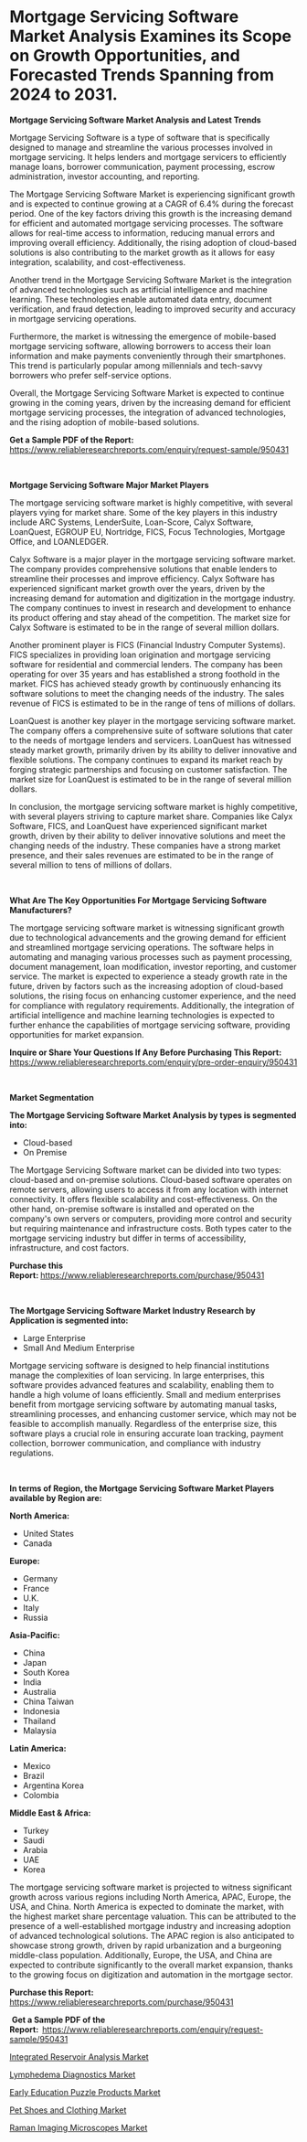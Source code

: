 <p><h1>Mortgage Servicing Software Market Analysis Examines its Scope on Growth Opportunities, and Forecasted Trends Spanning from 2024 to 2031.</h1></p><p><strong>Mortgage Servicing Software Market Analysis and Latest Trends</strong></p>
<p><p>Mortgage Servicing Software is a type of software that is specifically designed to manage and streamline the various processes involved in mortgage servicing. It helps lenders and mortgage servicers to efficiently manage loans, borrower communication, payment processing, escrow administration, investor accounting, and reporting.</p><p>The Mortgage Servicing Software Market is experiencing significant growth and is expected to continue growing at a CAGR of 6.4% during the forecast period. One of the key factors driving this growth is the increasing demand for efficient and automated mortgage servicing processes. The software allows for real-time access to information, reducing manual errors and improving overall efficiency. Additionally, the rising adoption of cloud-based solutions is also contributing to the market growth as it allows for easy integration, scalability, and cost-effectiveness.</p><p>Another trend in the Mortgage Servicing Software Market is the integration of advanced technologies such as artificial intelligence and machine learning. These technologies enable automated data entry, document verification, and fraud detection, leading to improved security and accuracy in mortgage servicing operations.</p><p>Furthermore, the market is witnessing the emergence of mobile-based mortgage servicing software, allowing borrowers to access their loan information and make payments conveniently through their smartphones. This trend is particularly popular among millennials and tech-savvy borrowers who prefer self-service options.</p><p>Overall, the Mortgage Servicing Software Market is expected to continue growing in the coming years, driven by the increasing demand for efficient mortgage servicing processes, the integration of advanced technologies, and the rising adoption of mobile-based solutions.</p></p>
<p><strong>Get a Sample PDF of the Report:&nbsp;</strong> <a href="https://www.reliableresearchreports.com/enquiry/request-sample/950431">https://www.reliableresearchreports.com/enquiry/request-sample/950431</a></p>
<p>&nbsp;</p>
<p><strong>Mortgage Servicing Software Major Market Players</strong></p>
<p><p>The mortgage servicing software market is highly competitive, with several players vying for market share. Some of the key players in this industry include ARC Systems, LenderSuite, Loan-Score, Calyx Software, LoanQuest, EGROUP EU, Nortridge, FICS, Focus Technologies, Mortgage Office, and LOANLEDGER.</p><p>Calyx Software is a major player in the mortgage servicing software market. The company provides comprehensive solutions that enable lenders to streamline their processes and improve efficiency. Calyx Software has experienced significant market growth over the years, driven by the increasing demand for automation and digitization in the mortgage industry. The company continues to invest in research and development to enhance its product offering and stay ahead of the competition. The market size for Calyx Software is estimated to be in the range of several million dollars.</p><p>Another prominent player is FICS (Financial Industry Computer Systems). FICS specializes in providing loan origination and mortgage servicing software for residential and commercial lenders. The company has been operating for over 35 years and has established a strong foothold in the market. FICS has achieved steady growth by continuously enhancing its software solutions to meet the changing needs of the industry. The sales revenue of FICS is estimated to be in the range of tens of millions of dollars.</p><p>LoanQuest is another key player in the mortgage servicing software market. The company offers a comprehensive suite of software solutions that cater to the needs of mortgage lenders and servicers. LoanQuest has witnessed steady market growth, primarily driven by its ability to deliver innovative and flexible solutions. The company continues to expand its market reach by forging strategic partnerships and focusing on customer satisfaction. The market size for LoanQuest is estimated to be in the range of several million dollars.</p><p>In conclusion, the mortgage servicing software market is highly competitive, with several players striving to capture market share. Companies like Calyx Software, FICS, and LoanQuest have experienced significant market growth, driven by their ability to deliver innovative solutions and meet the changing needs of the industry. These companies have a strong market presence, and their sales revenues are estimated to be in the range of several million to tens of millions of dollars.</p></p>
<p>&nbsp;</p>
<p><strong>What Are The Key Opportunities For Mortgage Servicing Software Manufacturers?</strong></p>
<p><p>The mortgage servicing software market is witnessing significant growth due to technological advancements and the growing demand for efficient and streamlined mortgage servicing operations. The software helps in automating and managing various processes such as payment processing, document management, loan modification, investor reporting, and customer service. The market is expected to experience a steady growth rate in the future, driven by factors such as the increasing adoption of cloud-based solutions, the rising focus on enhancing customer experience, and the need for compliance with regulatory requirements. Additionally, the integration of artificial intelligence and machine learning technologies is expected to further enhance the capabilities of mortgage servicing software, providing opportunities for market expansion.</p></p>
<p><strong>Inquire or Share Your Questions If Any Before Purchasing This Report:</strong> <a href="https://www.reliableresearchreports.com/enquiry/pre-order-enquiry/950431">https://www.reliableresearchreports.com/enquiry/pre-order-enquiry/950431</a></p>
<p>&nbsp;</p>
<p><strong>Market Segmentation</strong></p>
<p><strong>The Mortgage Servicing Software Market Analysis by types is segmented into:</strong></p>
<p><ul><li>Cloud-based</li><li>On Premise</li></ul></p>
<p><p>The Mortgage Servicing Software market can be divided into two types: cloud-based and on-premise solutions. Cloud-based software operates on remote servers, allowing users to access it from any location with internet connectivity. It offers flexible scalability and cost-effectiveness. On the other hand, on-premise software is installed and operated on the company's own servers or computers, providing more control and security but requiring maintenance and infrastructure costs. Both types cater to the mortgage servicing industry but differ in terms of accessibility, infrastructure, and cost factors.</p></p>
<p><strong>Purchase this Report:&nbsp;</strong><a href="https://www.reliableresearchreports.com/purchase/950431">https://www.reliableresearchreports.com/purchase/950431</a></p>
<p>&nbsp;</p>
<p><strong>The Mortgage Servicing Software Market Industry Research by Application is segmented into:</strong></p>
<p><ul><li>Large Enterprise</li><li>Small And Medium Enterprise</li></ul></p>
<p><p>Mortgage servicing software is designed to help financial institutions manage the complexities of loan servicing. In large enterprises, this software provides advanced features and scalability, enabling them to handle a high volume of loans efficiently. Small and medium enterprises benefit from mortgage servicing software by automating manual tasks, streamlining processes, and enhancing customer service, which may not be feasible to accomplish manually. Regardless of the enterprise size, this software plays a crucial role in ensuring accurate loan tracking, payment collection, borrower communication, and compliance with industry regulations.</p></p>
<p>&nbsp;</p>
<p><strong>In terms of Region, the Mortgage Servicing Software Market Players available by Region are:</strong></p>
<p>
    <p> <strong> North America: </strong>
        <ul>
            <li>United States</li>
            <li>Canada</li>
        </ul>
        </p> 
    <p> <strong> Europe: </strong>
        <ul>
            <li>Germany</li>
            <li>France</li>
            <li>U.K.</li>
            <li>Italy</li>
            <li>Russia</li>
        </ul>
        </p> 
    <p> <strong> Asia-Pacific: </strong>
        <ul>
            <li>China</li>
            <li>Japan</li>
            <li>South Korea</li>
            <li>India</li>
            <li>Australia</li>
            <li>China Taiwan</li>
            <li>Indonesia</li>
            <li>Thailand</li>
            <li>Malaysia</li>
        </ul>
        </p> 
    <p> <strong> Latin America: </strong>
        <ul>
            <li>Mexico</li>
            <li>Brazil</li>
            <li>Argentina Korea</li>
            <li>Colombia</li>
        </ul>
        </p> 
    <p> <strong> Middle East & Africa: </strong>
        <ul>
            <li>Turkey</li>
            <li>Saudi</li>
            <li>Arabia</li>
            <li>UAE</li>
            <li>Korea</li>
        </ul>
    </p>
    </p>
<p><p>The mortgage servicing software market is projected to witness significant growth across various regions including North America, APAC, Europe, the USA, and China. North America is expected to dominate the market, with the highest market share percentage valuation. This can be attributed to the presence of a well-established mortgage industry and increasing adoption of advanced technological solutions. The APAC region is also anticipated to showcase strong growth, driven by rapid urbanization and a burgeoning middle-class population. Additionally, Europe, the USA, and China are expected to contribute significantly to the overall market expansion, thanks to the growing focus on digitization and automation in the mortgage sector.</p></p>
<p><strong>Purchase this Report: </strong><a href="https://www.reliableresearchreports.com/purchase/950431">https://www.reliableresearchreports.com/purchase/950431</a></p>
<p>&nbsp;<strong>Get a Sample PDF of the Report:&nbsp;&nbsp;</strong><a href="https://www.reliableresearchreports.com/enquiry/request-sample/950431">https://www.reliableresearchreports.com/enquiry/request-sample/950431</a></p>
<p><strong></strong></p>
<p><p><a href="https://github.com/arionmp/Market-Research-Report-List-1/blob/main/integrated-reservoir-analysis-market.md">Integrated Reservoir Analysis Market</a></p><p><a href="https://github.com/zeberleansnyderallisonwjfli/Market-Research-Report-List-1/blob/main/lymphedema-diagnostics-market.md">Lymphedema Diagnostics Market</a></p><p><a href="https://www.linkedin.com/pulse/early-education-puzzle-products-market-offer-valuable-insights-g7oue?trackingId=0SwOj%2FLBQgu4tvgWNh681A%3D%3D">Early Education Puzzle Products Market</a></p><p><a href="https://www.linkedin.com/pulse/pet-shoes-clothing-market-research-report-provides-thorough-afsre?trackingId=F0L5eX06TeS3lrMth23rjQ%3D%3D">Pet Shoes and Clothing Market</a></p><p><a href="https://medium.com/@hollietowne534/analyzing-raman-imaging-microscopes-market-global-industry-perspective-and-forecast-2024-to-2031-cab1cc6f18b0">Raman Imaging Microscopes Market</a></p></p>